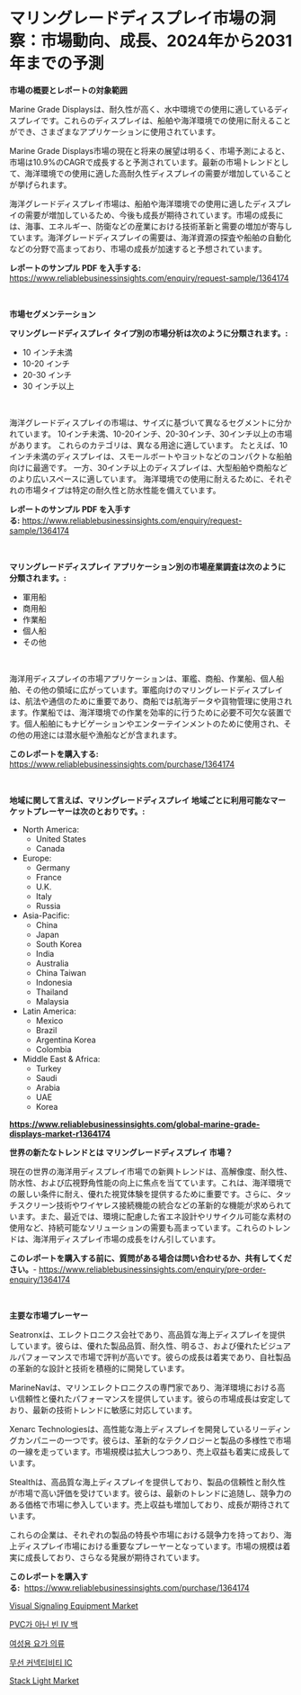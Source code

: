 <p><h1>マリングレードディスプレイ市場の洞察：市場動向、成長、2024年から2031年までの予測</h1></p><p><strong>市場の概要とレポートの対象範囲</strong></p>
<p><p>Marine Grade Displaysは、耐久性が高く、水中環境での使用に適しているディスプレイです。これらのディスプレイは、船舶や海洋環境での使用に耐えることができ、さまざまなアプリケーションに使用されています。</p><p>Marine Grade Displays市場の現在と将来の展望は明るく、市場予測によると、市場は10.9%のCAGRで成長すると予測されています。最新の市場トレンドとして、海洋環境での使用に適した高耐久性ディスプレイの需要が増加していることが挙げられます。</p><p>海洋グレードディスプレイ市場は、船舶や海洋環境での使用に適したディスプレイの需要が増加しているため、今後も成長が期待されています。市場の成長には、海事、エネルギー、防衛などの産業における技術革新と需要の増加が寄与しています。海洋グレードディスプレイの需要は、海洋資源の探査や船舶の自動化などの分野で高まっており、市場の成長が加速すると予想されています。</p></p>
<p><strong>レポートのサンプル PDF を入手する:</strong> <a href="https://www.reliablebusinessinsights.com/enquiry/request-sample/1364174">https://www.reliablebusinessinsights.com/enquiry/request-sample/1364174</a></p>
<p>&nbsp;</p>
<p><strong>市場セグメンテーション</strong></p>
<p><strong>マリングレードディスプレイ タイプ別の市場分析は次のように分類されます。:</strong></p>
<p><ul><li>10 インチ未満</li><li>10-20 インチ</li><li>20-30 インチ</li><li>30 インチ以上</li></ul></p>
<p>&nbsp;</p>
<p><p>海洋グレードディスプレイの市場は、サイズに基づいて異なるセグメントに分かれています。 10インチ未満、10-20インチ、20-30インチ、30インチ以上の市場があります。 これらのカテゴリは、異なる用途に適しています。 たとえば、10インチ未満のディスプレイは、スモールボートやヨットなどのコンパクトな船舶向けに最適です。 一方、30インチ以上のディスプレイは、大型船舶や商船などのより広いスペースに適しています。 海洋環境での使用に耐えるために、それぞれの市場タイプは特定の耐久性と防水性能を備えています。</p></p>
<p><strong>レポートのサンプル PDF を入手する:</strong>&nbsp;<a href="https://www.reliablebusinessinsights.com/enquiry/request-sample/1364174">https://www.reliablebusinessinsights.com/enquiry/request-sample/1364174</a></p>
<p>&nbsp;</p>
<p><strong> マリングレードディスプレイ アプリケーション別の市場産業調査は次のように分類されます。:</strong></p>
<p><ul><li>軍用船</li><li>商用船</li><li>作業船</li><li>個人船</li><li>その他</li></ul></p>
<p>&nbsp;</p>
<p><p>海洋用ディスプレイの市場アプリケーションは、軍艦、商船、作業船、個人船舶、その他の領域に広がっています。軍艦向けのマリングレードディスプレイは、航法や通信のために重要であり、商船では航海データや貨物管理に使用されます。作業船では、海洋環境での作業を効率的に行うために必要不可欠な装置です。個人船舶にもナビゲーションやエンターテインメントのために使用され、その他の用途には潜水艇や漁船などが含まれます。</p></p>
<p><strong>このレポートを購入する:</strong>&nbsp; <a href="https://www.reliablebusinessinsights.com/purchase/1364174">https://www.reliablebusinessinsights.com/purchase/1364174</a></p>
<p>&nbsp;</p>
<p><strong>地域に関して言えば、マリングレードディスプレイ 地域ごとに利用可能なマーケットプレーヤーは次のとおりです。:</strong></p>
<p><ul>
    <li>
        North America:
        <ul>
            <li>United States</li>
            <li>Canada</li>
        </ul>
    </li>
    <li>
        Europe:
        <ul>
            <li>Germany</li>
            <li>France</li>
            <li>U.K.</li>
            <li>Italy</li>
            <li>Russia</li>
        </ul>
    </li>
    <li>
        Asia-Pacific:
        <ul>
            <li>China</li>
            <li>Japan</li>
            <li>South Korea</li>
            <li>India</li>
            <li>Australia</li>
            <li>China Taiwan</li>
            <li>Indonesia</li>
            <li>Thailand</li>
            <li>Malaysia</li>
        </ul>
    </li>
    <li>
        Latin America:
        <ul>
            <li>Mexico</li>
            <li>Brazil</li>
            <li>Argentina Korea</li>
            <li>Colombia</li>
        </ul>
    </li>
    <li>
        Middle East & Africa:
        <ul>
            <li>Turkey</li>
            <li>Saudi</li>
            <li>Arabia</li>
            <li>UAE</li>
            <li>Korea</li>
        </ul>
    </li>
    </ul></p>
<p><strong><a href="https://www.reliablebusinessinsights.com/global-marine-grade-displays-market-r1364174">https://www.reliablebusinessinsights.com/global-marine-grade-displays-market-r1364174</a></strong>&nbsp;</p>
<p><strong>世界の新たなトレンドとは マリングレードディスプレイ 市場？</strong></p>
<p><p>現在の世界の海洋用ディスプレイ市場での新興トレンドは、高解像度、耐久性、防水性、および広視野角性能の向上に焦点を当てています。これは、海洋環境での厳しい条件に耐え、優れた視覚体験を提供するために重要です。さらに、タッチスクリーン技術やワイヤレス接続機能の統合などの革新的な機能が求められています。また、最近では、環境に配慮した省エネ設計やリサイクル可能な素材の使用など、持続可能なソリューションの需要も高まっています。これらのトレンドは、海洋用ディスプレイ市場の成長をけん引しています。</p></p>
<p><strong>このレポートを購入する前に、質問がある場合は問い合わせるか、共有してください。</strong>- <a href="https://www.reliablebusinessinsights.com/enquiry/pre-order-enquiry/1364174">https://www.reliablebusinessinsights.com/enquiry/pre-order-enquiry/1364174</a></p>
<p>&nbsp;</p>
<p><strong>主要な市場プレーヤー</strong></p>
<p><p>Seatronxは、エレクトロニクス会社であり、高品質な海上ディスプレイを提供しています。彼らは、優れた製品品質、耐久性、明るさ、および優れたビジュアルパフォーマンスで市場で評判が高いです。彼らの成長は着実であり、自社製品の革新的な設計と技術を積極的に開発しています。</p><p>MarineNavは、マリンエレクトロニクスの専門家であり、海洋環境における高い信頼性と優れたパフォーマンスを提供しています。彼らの市場成長は安定しており、最新の技術トレンドに敏感に対応しています。</p><p>Xenarc Technologiesは、高性能な海上ディスプレイを開発しているリーディングカンパニーの一つです。彼らは、革新的なテクノロジーと製品の多様性で市場の一線を走っています。市場規模は拡大しつつあり、売上収益も着実に成長しています。</p><p>Stealthは、高品質な海上ディスプレイを提供しており、製品の信頼性と耐久性が市場で高い評価を受けています。彼らは、最新のトレンドに追随し、競争力のある価格で市場に参入しています。売上収益も増加しており、成長が期待されています。</p><p>これらの企業は、それぞれの製品の特長や市場における競争力を持っており、海上ディスプレイ市場における重要なプレーヤーとなっています。市場の規模は着実に成長しており、さらなる発展が期待されています。</p></p>
<p><strong>このレポートを購入する:</strong>&nbsp;&nbsp;<a href="https://www.reliablebusinessinsights.com/purchase/1364174">https://www.reliablebusinessinsights.com/purchase/1364174</a></p>
<p><p><a href="https://issuu.com/reportprime-2/docs/visual-signaling-equipment-market-size-2030.pptx">Visual Signaling Equipment Market</a></p><p><a href="https://medium.com/@jerrodhilll68/%EB%B9%84pvc-%EB%B9%88-%EC%A3%BC%EC%82%AC%EB%AC%BC%EB%A7%89-%EA%B0%80%EB%B0%A9-%EC%8B%9C%EC%9E%A5-%EC%A0%90%EC%9C%A0%EC%9C%A8-%EB%B3%80%ED%99%94-%EB%B0%8F-%EC%8B%9C%EC%9E%A5-%EC%84%B1%EC%9E%A5-%EB%8F%99%ED%96%A5-2024-2031-c251982bb287">PVC가 아닌 빈 IV 백</a></p><p><a href="https://github.com/CliftonFisher9067/Market-Research-Report-List-2/blob/main/826745592766.md">여성용 요가 의류</a></p><p><a href="https://github.com/fernandotryO5lson96765/Market-Research-Report-List-2/blob/main/953230692767.md">무선 커넥티비티 IC</a></p><p><a href="https://issuu.com/reportprime-2/docs/stack-light-market-size-2030.pptx">Stack Light Market</a></p></p>
